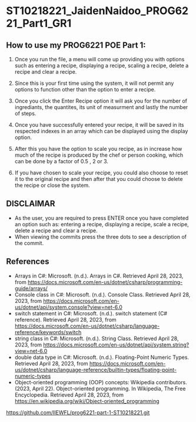 # ST10218221_JaidenNaidoo_PROG6221_Part1_GR1

## How to use my PROG6221 POE Part 1: 
1. Once you run the file, a menu will come up providing you with options such as entering a recipe, displaying a recipe, scaling a recipe, delete a recipe and clear a recipe. 

2. Since this is your first time using the system, it will not permit any options to function other than the option to enter a recipe. 

3. Once you click the Enter Recipe option it will ask you for the number of ingrediants, the quantites, its unit of measurment and lastly the number of steps. 

4. Once you have successfully entered your recipe, it will be saved in its respected indexes in an array which can be displayed using the display option.

5. After this you have the option to scale you recipe, as in increase how much of the recipe is produced by the chef or person cooking, which can be done by a factor of 0.5 , 2 or 3.
 
6. If you have chosen to scale your recipe, you could also choose to reset it to the original recipe and then after that you could choose to delete the recipe or close the system. 

## ****DISCLAIMAR****
- As the user, you are required to press ENTER once you have completed an option such as: entering a recipe, displaying a recipe, scale a recipe, delete a recipe and clear a recipe.
- When viewing the commits press the three dots to see a description of the commit.

## ****References****
- Arrays in C#: Microsoft. (n.d.). Arrays in C#. Retrieved April 28, 2023, from https://docs.microsoft.com/en-us/dotnet/csharp/programming-guide/arrays/
- Console class in C#: Microsoft. (n.d.). Console Class. Retrieved April 28, 2023, from https://docs.microsoft.com/en-us/dotnet/api/system.console?view=net-6.0
- switch statement in C#: Microsoft. (n.d.). switch statement (C# reference). Retrieved April 28, 2023, from https://docs.microsoft.com/en-us/dotnet/csharp/language-reference/keywords/switch
- string class in C#: Microsoft. (n.d.). String Class. Retrieved April 28, 2023, from https://docs.microsoft.com/en-us/dotnet/api/system.string?view=net-6.0
- double data type in C#: Microsoft. (n.d.). Floating-Point Numeric Types. Retrieved April 28, 2023, from https://docs.microsoft.com/en-us/dotnet/csharp/language-reference/builtin-types/floating-point-numeric-types
- Object-oriented programming (OOP) concepts: Wikipedia contributors. (2023, April 22). Object-oriented programming. In Wikipedia, The Free Encyclopedia. Retrieved April 28, 2023, from https://en.wikipedia.org/wiki/Object-oriented_programming


https://github.com/IIEWFL/prog6221-part-1-ST10218221.git

